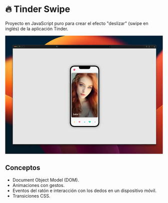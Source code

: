 🔥 Tinder Swipe
===============

Proyecto en JavaScript puro para crear el efecto "deslizar" (swipe en inglés) de la aplicación Tinder.

![Tinder Swipe](public/tinder-swipe.webp)

Conceptos
---------

- Document Object Model (DOM).
- Animaciones con gestos.
- Eventos del ratón e interacción con los dedos en un dispositivo móvil.
- Transiciones CSS.